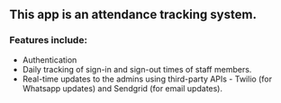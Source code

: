 ## This app is an attendance tracking system. 

### Features include:

 - Authentication
 - Daily tracking of sign-in and sign-out times of staff members.
 - Real-time updates to the admins using third-party APIs - Twilio (for Whatsapp updates) and Sendgrid (for email updates).
